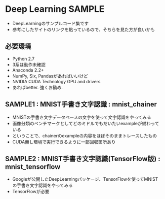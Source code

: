 # Deep Learning SAMPLE

* DeepLearningのサンプルコード集です
* 参考にしたサイトのリンクを貼っているので、そちらを見た方が良いかも

## 必要環境

* Python 2.7
 * 3系は動作未確認
* Anaconda 2.2+
 * NumPy, Six, Pandasがあればいいけど
* NVIDIA CUDA Technology GPU and drivers
 * あればbetter. 強くお勧め.

## SAMPLE1 : MNIST手書き文字認識 : mnist_chainer

* MNISTの手書き文字データベースの文字を使って文字認識をやってみる
* 画像分類のベンチマークとしてどのミドルでもだいたいexampleが備わっている
* ということで、chainerのexampleの内容をほぼそのままトレースしたもの
 * CUDA無し環境で実行できるように一部回収箇所あり


## SAMPLE2 : MNIST手書き文字認識(TensorFlow版) : mnist_tensorflow

* Googleが公開したDeepLearningパッケージ、TensorFlowを使ってMNISTの手書き文字認識をやってみる
 * TensorFlowが必要

